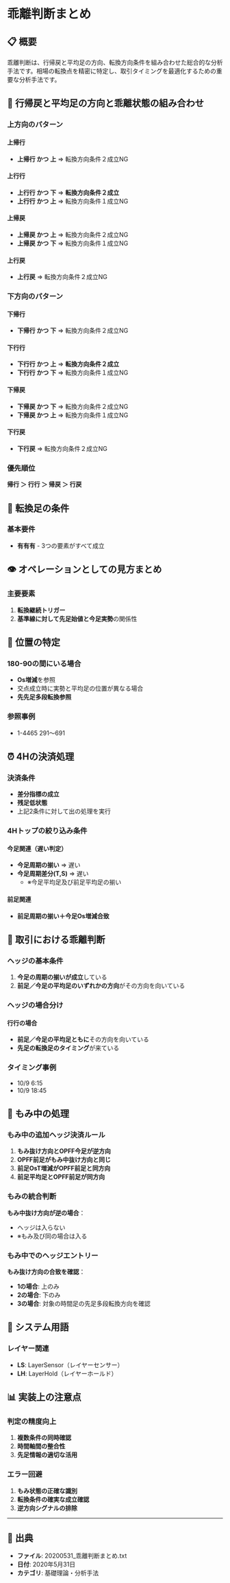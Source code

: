 # 乖離判断まとめ

## 📋 概要

乖離判断は、行帰戻と平均足の方向、転換方向条件を組み合わせた総合的な分析手法です。相場の転換点を精密に特定し、取引タイミングを最適化するための重要な分析手法です。

## 🔄 行帰戻と平均足の方向と乖離状態の組み合わせ

### 上方向のパターン

#### 上帰行
- **上帰行 かつ 上** ⇒ 転換方向条件２成立NG

#### 上行行
- **上行行 かつ 下** ⇒ **転換方向条件２成立**
- **上行行 かつ 上** ⇒ 転換方向条件１成立NG

#### 上帰戻
- **上帰戻 かつ 上** ⇒ 転換方向条件２成立NG  
- **上帰戻 かつ 下** ⇒ 転換方向条件１成立NG

#### 上行戻
- **上行戻** ⇒ 転換方向条件２成立NG

### 下方向のパターン

#### 下帰行
- **下帰行 かつ 下** ⇒ 転換方向条件２成立NG

#### 下行行
- **下行行 かつ 上** ⇒ **転換方向条件２成立**
- **下行行 かつ 下** ⇒ 転換方向条件１成立NG

#### 下帰戻
- **下帰戻 かつ 下** ⇒ 転換方向条件２成立NG
- **下帰戻 かつ 上** ⇒ 転換方向条件１成立NG

#### 下行戻
- **下行戻** ⇒ 転換方向条件２成立NG

### 優先順位
**帰行 ＞ 行行 ＞ 帰戻 ＞ 行戻**

## 🔀 転換足の条件

### 基本要件
- **有有有** - 3つの要素がすべて成立

## 👁️ オペレーションとしての見方まとめ

### 主要要素
1. **転換継続トリガー**
2. **基準線に対して先足始値と今足実勢**の関係性

## 📍 位置の特定

### 180-90の間にいる場合
- **Os増減**を参照
- 交点成立時に実勢と平均足の位置が異なる場合
- **先先足多段転換参照**

### 参照事例
- 1-4465 291〜691

## ⏰ 4Hの決済処理

### 決済条件
- **差分指標の成立**
- **残足低状態**
- 上記2条件に対して出の処理を実行

### 4Hトップの絞り込み条件

#### 今足関連（遅い判定）
- **今足周期の揃い** ⇒ 遅い
- **今足周期差分(T,S)** ⇒ 遅い
  - ※今足平均足及び前足平均足の揃い

#### 前足関連
- **前足周期の揃い＋今足Os増減合致**

## 💼 取引における乖離判断

### ヘッジの基本条件
1. **今足の周期の揃いが成立**している
2. **前足／今足の平均足のいずれかの方向**がその方向を向いている

### ヘッジの場合分け

#### 行行の場合
- **前足／今足の平均足ともに**その方向を向いている
- **先足の転換足のタイミング**が来ている

### タイミング事例
- 10/9 6:15
- 10/9 18:45

## 🌊 もみ中の処理

### もみ中の追加ヘッジ決済ルール
1. **もみ抜け方向とOPFF今足が逆方向**
2. **OPFF前足がもみ中抜け方向と同じ**
3. **前足OsT増減がOPFF前足と同方向**
4. **前足平均足とOPFF前足が同方向**

### もみの統合判断
**もみ中抜け方向が逆の場合**：
- ヘッジは入らない
- ※もみ及び同の場合は入る

### もみ中でのヘッジエントリー
**もみ抜け方向の合致を確認**：
- **1の場合**: 上のみ
- **2の場合**: 下のみ  
- **3の場合**: 対象の時間足の先足多段転換方向を確認

## 🔧 システム用語

### レイヤー関連
- **LS**: LayerSensor（レイヤーセンサー）
- **LH**: LayerHold（レイヤーホールド）

## 📊 実装上の注意点

### 判定の精度向上
1. **複数条件の同時確認**
2. **時間軸間の整合性**
3. **先足情報の適切な活用**

### エラー回避
1. **もみ状態の正確な識別**
2. **転換条件の確実な成立確認**
3. **逆方向シグナルの排除**

---

## 📅 出典
- **ファイル**: 20200531_乖離判断まとめ.txt
- **日付**: 2020年5月31日
- **カテゴリ**: 基礎理論・分析手法